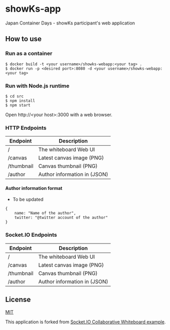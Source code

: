 # showKs-app
Japan Container Days - showKs participant's web application

## How to use

### Run as a container

```
$ docker build -t <your username>/showks-webapp:<your tag> .
$ docker run -p <desired port>:8080 -d <your username>/showks-webapp:<your tag>
```

### Run with Node.js runtime

```
$ cd src
$ npm install
$ npm start
```
Open http://\<your host\>:3000 with a web browser.


### HTTP Endpoints
| Endpoint | Description |
|----------|-------------|
| /          | The whiteboard Web UI        |
| /canvas    | Latest canvas image (PNG)    |
| /thumbnail | Canvas thumbnail (PNG)       |
| /author    | Author information in (JSON) |

#### Author information format
* To be updated

```
{
    name: "Name of the author",
    twitter: "@twitter account of the author"
}
```


### Socket.IO Endpoints
| Endpoint | Description |
|----------|-------------|
| /          | The whiteboard Web UI        |
| /canvas    | Latest canvas image (PNG)    |
| /thumbnail | Canvas thumbnail (PNG)       |
| /author    | Author information in (JSON) |


## License

[MIT](LICENSE)

This application is forked from [Socket.IO Collaborative Whiteboard example](https://github.com/socketio/socket.io/tree/master/examples/whiteboard).
